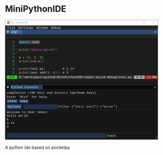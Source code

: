 # MiniPythonIDE

![mini python ide](screenshots/Snipaste_2023-07-22_21-50-45.png)

A python ide based on pocketpy
